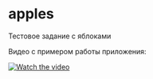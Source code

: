 # apples
Тестовое задание с яблоками

Видео с примером работы приложения:

[![Watch the video](https://img.youtube.com/vi/T-D1KVIuvjA/maxresdefault.jpg)](https://youtu.be/nZNvIvDxH6I)
